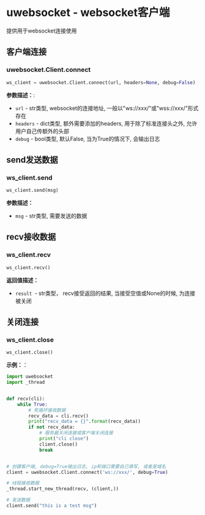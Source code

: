# uwebsocket - websocket客户端

提供用于websocket连接使用



## 客户端连接

### uwebsocket.Client.connect

```python
ws_client = uwebsocket.Client.connect(url, headers=None, debug=False)
```

**参数描述：**:

* `url` -  str类型,  websocket的连接地址, 一般以"ws://xxx/"或"wss://xxx/"形式存在
* `headers` - dict类型,  额外需要添加的headers, 用于除了标准连接头之外, 允许用户自己传额外的头部
* `debug` - bool类型,  默认False, 当为True的情况下, 会输出日志



## send发送数据

### ws_client.send

```python
ws_client.send(msg)
```

**参数描述：**
* `msg` - str类型, 需要发送的数据



## recv接收数据

### ws_client.recv

```python
ws_client.recv()
```

**返回值描述：**
* `result `- str类型， recv接受返回的结果, 当接受空值或None的时候, 为连接被关闭



## 关闭连接

### ws_client.close

```python
ws_client.close()
```



**示例：**：

```python
import uwebsocket
import _thread


def recv(cli):
    while True:
        # 死循环接收数据
        recv_data = cli.recv()
        print("recv_data = {}".format(recv_data))
        if not recv_data:
            # 服务器关闭连接或客户端关闭连接
            print("cli close")
            client.close()
            break


# 创建客户端, debug=True输出日志, ip和端口需要自己填写, 或者是域名
client = uwebsocket.Client.connect('ws://xxx/', debug=True)

# 线程接收数据
_thread.start_new_thread(recv, (client,))

# 发送数据
client.send("this is a test msg")
```